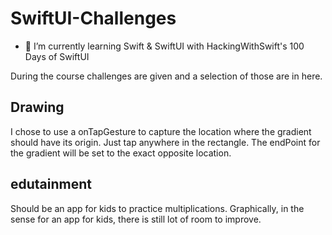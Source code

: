 # SwiftUI-Challenges

- 🌱 I’m currently learning Swift & SwiftUI with HackingWithSwift's 100 Days of SwiftUI

During the course challenges are given and a selection of those are in here.

## Drawing

I chose to use a onTapGesture to capture the location where the gradient should have its origin. Just tap anywhere in the rectangle. The endPoint for the gradient will be set to the exact opposite location.

## edutainment

Should be an app for kids to practice multiplications. Graphically, in the sense for an app for kids, there is still lot of room to improve.
